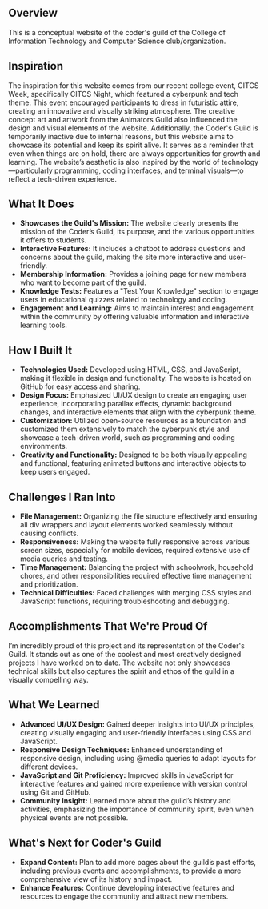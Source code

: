 ## **Overview**
This is a conceptual website of the coder's guild of the College of Information Technology and Computer Science club/organization.

## Inspiration

The inspiration for this website comes from our recent college event, CITCS Week, specifically CITCS Night, which featured a cyberpunk and tech theme. This event encouraged participants to dress in futuristic attire, creating an innovative and visually striking atmosphere. The creative concept art and artwork from the Animators Guild also influenced the design and visual elements of the website. Additionally, the Coder's Guild is temporarily inactive due to internal reasons, but this website aims to showcase its potential and keep its spirit alive. It serves as a reminder that even when things are on hold, there are always opportunities for growth and learning. The website’s aesthetic is also inspired by the world of technology—particularly programming, coding interfaces, and terminal visuals—to reflect a tech-driven experience.

## What It Does

- **Showcases the Guild's Mission:** The website clearly presents the mission of the Coder’s Guild, its purpose, and the various opportunities it offers to students.
- **Interactive Features:** It includes a chatbot to address questions and concerns about the guild, making the site more interactive and user-friendly.
- **Membership Information:** Provides a joining page for new members who want to become part of the guild.
- **Knowledge Tests:** Features a "Test Your Knowledge" section to engage users in educational quizzes related to technology and coding.
- **Engagement and Learning:** Aims to maintain interest and engagement within the community by offering valuable information and interactive learning tools.

## How I Built It

- **Technologies Used:** Developed using HTML, CSS, and JavaScript, making it flexible in design and functionality. The website is hosted on GitHub for easy access and sharing.
- **Design Focus:** Emphasized UI/UX design to create an engaging user experience, incorporating parallax effects, dynamic background changes, and interactive elements that align with the cyberpunk theme.
- **Customization:** Utilized open-source resources as a foundation and customized them extensively to match the cyberpunk style and showcase a tech-driven world, such as programming and coding environments.
- **Creativity and Functionality:** Designed to be both visually appealing and functional, featuring animated buttons and interactive objects to keep users engaged.

## Challenges I Ran Into

- **File Management:** Organizing the file structure effectively and ensuring all div wrappers and layout elements worked seamlessly without causing conflicts.
- **Responsiveness:** Making the website fully responsive across various screen sizes, especially for mobile devices, required extensive use of media queries and testing.
- **Time Management:** Balancing the project with schoolwork, household chores, and other responsibilities required effective time management and prioritization.
- **Technical Difficulties:** Faced challenges with merging CSS styles and JavaScript functions, requiring troubleshooting and debugging.

## Accomplishments That We're Proud Of

I’m incredibly proud of this project and its representation of the Coder's Guild. It stands out as one of the coolest and most creatively designed projects I have worked on to date. The website not only showcases technical skills but also captures the spirit and ethos of the guild in a visually compelling way.

## What We Learned

- **Advanced UI/UX Design:** Gained deeper insights into UI/UX principles, creating visually engaging and user-friendly interfaces using CSS and JavaScript.
- **Responsive Design Techniques:** Enhanced understanding of responsive design, including using @media queries to adapt layouts for different devices.
- **JavaScript and Git Proficiency:** Improved skills in JavaScript for interactive features and gained more experience with version control using Git and GitHub.
- **Community Insight:** Learned more about the guild’s history and activities, emphasizing the importance of community spirit, even when physical events are not possible.

## What's Next for Coder's Guild

- **Expand Content:** Plan to add more pages about the guild’s past efforts, including previous events and accomplishments, to provide a more comprehensive view of its history and impact.
- **Enhance Features:** Continue developing interactive features and resources to engage the community and attract new members.
